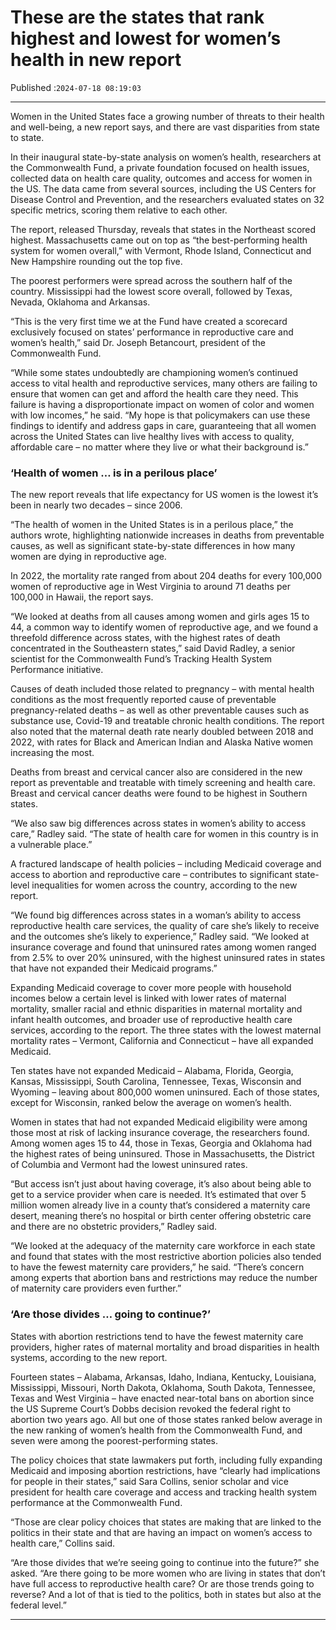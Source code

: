 # These are the states that rank highest and lowest for women’s health in new report

Published :`2024-07-18 08:19:03`

---

Women in the United States face a growing number of threats to their health and well-being, a new report says, and there are vast disparities from state to state.

In their inaugural state-by-state analysis on women’s health, researchers at the Commonwealth Fund, a private foundation focused on health issues, collected data on health care quality, outcomes and access for women in the US. The data came from several sources, including the US Centers for Disease Control and Prevention, and the researchers evaluated states on 32 specific metrics, scoring them relative to each other.

The report, released Thursday, reveals that states in the Northeast scored highest. Massachusetts came out on top as “the best-performing health system for women overall,” with Vermont, Rhode Island, Connecticut and New Hampshire rounding out the top five.

The poorest performers were spread across the southern half of the country. Mississippi had the lowest score overall, followed by Texas, Nevada, Oklahoma and Arkansas.

“This is the very first time we at the Fund have created a scorecard exclusively focused on states’ performance in reproductive care and women’s health,” said Dr. Joseph Betancourt, president of the Commonwealth Fund.

“While some states undoubtedly are championing women’s continued access to vital health and reproductive services, many others are failing to ensure that women can get and afford the health care they need. This failure is having a disproportionate impact on women of color and women with low incomes,” he said. “My hope is that policymakers can use these findings to identify and address gaps in care, guaranteeing that all women across the United States can live healthy lives with access to quality, affordable care – no matter where they live or what their background is.”

### ‘Health of women … is in a perilous place’

The new report reveals that life expectancy for US women is the lowest it’s been in nearly two decades – since 2006.

“The health of women in the United States is in a perilous place,” the authors wrote, highlighting nationwide increases in deaths from preventable causes, as well as significant state-by-state differences in how many women are dying in reproductive age.

In 2022, the mortality rate ranged from about 204 deaths for every 100,000 women of reproductive age in West Virginia to around 71 deaths per 100,000 in Hawaii, the report says.

“We looked at deaths from all causes among women and girls ages 15 to 44, a common way to identify women of reproductive age, and we found a threefold difference across states, with the highest rates of death concentrated in the Southeastern states,” said David Radley, a senior scientist for the Commonwealth Fund’s Tracking Health System Performance initiative.

Causes of death included those related to pregnancy – with mental health conditions as the most frequently reported cause of preventable pregnancy-related deaths – as well as other preventable causes such as substance use, Covid-19 and treatable chronic health conditions. The report also noted that the maternal death rate nearly doubled between 2018 and 2022, with rates for Black and American Indian and Alaska Native women increasing the most.

Deaths from breast and cervical cancer also are considered in the new report as preventable and treatable with timely screening and health care. Breast and cervical cancer deaths were found to be highest in Southern states.

“We also saw big differences across states in women’s ability to access care,” Radley said. “The state of health care for women in this country is in a vulnerable place.”

A fractured landscape of health policies – including Medicaid coverage and access to abortion and reproductive care – contributes to significant state-level inequalities for women across the country, according to the new report.

“We found big differences across states in a woman’s ability to access reproductive health care services, the quality of care she’s likely to receive and the outcomes she’s likely to experience,” Radley said. “We looked at insurance coverage and found that uninsured rates among women ranged from 2.5% to over 20% uninsured, with the highest uninsured rates in states that have not expanded their Medicaid programs.”

Expanding Medicaid coverage to cover more people with household incomes below a certain level is linked with lower rates of maternal mortality, smaller racial and ethnic disparities in maternal mortality and infant health outcomes, and broader use of reproductive health care services, according to the report. The three states with the lowest maternal mortality rates – Vermont, California and Connecticut – have all expanded Medicaid.

Ten states have not expanded Medicaid – Alabama, Florida, Georgia, Kansas, Mississippi, South Carolina, Tennessee, Texas, Wisconsin and Wyoming – leaving about 800,000 women uninsured. Each of those states, except for Wisconsin, ranked below the average on women’s health.

Women in states that had not expanded Medicaid eligibility were among those most at risk of lacking insurance coverage, the researchers found. Among women ages 15 to 44, those in Texas, Georgia and Oklahoma had the highest rates of being uninsured. Those in Massachusetts, the District of Columbia and Vermont had the lowest uninsured rates.

“But access isn’t just about having coverage, it’s also about being able to get to a service provider when care is needed. It’s estimated that over 5 million women already live in a county that’s considered a maternity care desert, meaning there’s no hospital or birth center offering obstetric care and there are no obstetric providers,” Radley said.

“We looked at the adequacy of the maternity care workforce in each state and found that states with the most restrictive abortion policies also tended to have the fewest maternity care providers,” he said. “There’s concern among experts that abortion bans and restrictions may reduce the number of maternity care providers even further.”

### ‘Are those divides … going to continue?’

States with abortion restrictions tend to have the fewest maternity care providers, higher rates of maternal mortality and broad disparities in health systems, according to the new report.

Fourteen states – Alabama, Arkansas, Idaho, Indiana, Kentucky, Louisiana, Mississippi, Missouri, North Dakota, Oklahoma, South Dakota, Tennessee, Texas and West Virginia – have enacted near-total bans on abortion since the US Supreme Court’s Dobbs decision revoked the federal right to abortion two years ago. All but one of those states ranked below average in the new ranking of women’s health from the Commonwealth Fund, and seven were among the poorest-performing states.

The policy choices that state lawmakers put forth, including fully expanding Medicaid and imposing abortion restrictions, have “clearly had implications for people in their states,” said Sara Collins, senior scholar and vice president for health care coverage and access and tracking health system performance at the Commonwealth Fund.

“Those are clear policy choices that states are making that are linked to the politics in their state and that are having an impact on women’s access to health care,” Collins said.

“Are those divides that we’re seeing going to continue into the future?” she asked. “Are there going to be more women who are living in states that don’t have full access to reproductive health care? Or are those trends going to reverse? And a lot of that is tied to the politics, both in states but also at the federal level.”

---

